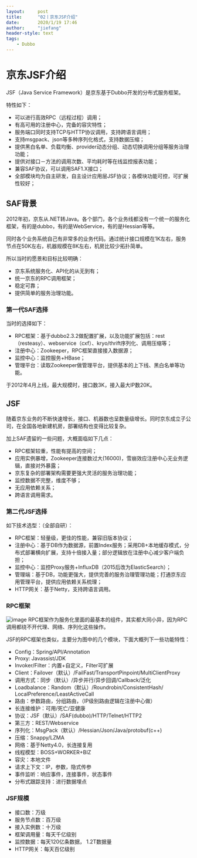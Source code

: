 ```yaml
---
layout:     post
title:      "02丨京东JSF介绍"
date:       2020/1/19 17:46
author:     "jiefang"
header-style: text
tags:
    - Dubbo
---
```

# 京东JSF介绍
JSF（Java Service Framework）是京东基于Dubbo开发的分布式服务框架。

特性如下：

- 可以进行高效RPC（远程过程）调用；
- 有高可用的注册中心，完备的容灾特性；
- 服务端口同时支持TCP与HTTP协议调用，支持跨语言调用；
- 支持msgpack、json等多种序列化格式，支持数据压缩；
- 提供黑白名单、负载均衡、provider动态分组、动态切换调用分组等服务治理功能；
- 提供对接口－方法的调用次数、平均耗时等在线监控报表功能；
- 兼容SAF协议，可以调用SAF1.X接口；
- 全部模块均为自主研发，自主设计应用层JSF协议；各模块功能可控，可扩展性较好；

## SAF背景
2012年初，京东从.NET转Java。各个部门，各个业务线都没有一个统一的服务化框架，有的是dubbo，有的是WebService，有的是Hessian等等。

同时各个业务系统自己有非常多的业务代码。通过统计接口规模在1K左右，服务节点在50K左右，机器规模在8K左右，机房比较少拓扑简单。

所以当时的愿景和目标比较明确：
- 京东系统服务化、API化的从无到有；
- 统一京东的RPC调用框架；
- 稳定可靠；
- 提供简单的服务治理功能。

### 第一代SAF选择

当时的选择如下：
- RPC框架：基于dubbo2.3.2做配置扩展，以及功能扩展包括：rest（resteasy）、webservice（cxf）、kryo/thrift序列化、调用压缩等；
- 注册中心：Zookeeper，RPC框架直接接入数据源；
- 监控中心：监控服务+HBase；
- 管理平台：读取Zookeeper做管理平台，提供基本的上下线、黑白名单等功能。

于2012年4月上线，最大规模时，接口数3K，接入最大IP数20K。

## JSF
随着京东业务的不断快速增长，接口、机器数也呈数量级增长。同时京东成立子公司，在全国各地新建机房，部署结构也变得比较复杂。

加上SAF遗留的一些问题，大概面临如下几点：
- RPC框架较重，性能有提高的空间；
- 应用实例暴增，Zookeeper连接数过大(16000)，雪崩效应注册中心无业务逻辑，直接对外暴露；
- 京东复杂的部署架构需要更强大灵活的服务治理功能；
- 监控数据不完整，维度不够；
- 无应用依赖关系；
- 跨语言调用需求。

### 第二代JSF选择
如下技术选型：（全部自研）：
- RPC框架：轻量级，更佳的性能，兼容旧版本协议；
- 注册中心：基于DB作为数据源，前置Index服务；采用DB+本地缓存模式，分布式部署横向扩展，支持十倍接入量；部分逻辑放在注册中心减少客户端负担；
- 监控中心：监控Proxy服务+InfluxDB（2015后改为ElasticSearch）；
- 管理端：基于DB，功能更强大，提供完善的服务治理管理功能；打通京东应用管理平台，提供应用依赖关系梳理；
- HTTP网关：基于Netty，支持跨语言调用。

### RPC框架
![image](http://img.mp.itc.cn/upload/20161222/359c3e5bc12c4480baf8fc7a6e39c1d3_th.jpeg)
RPC框架作为服务化里面的最基本的组件，其实都大同小异，因为RPC调用都绕不开代理、网络、序列化这些操作。

JSF的RPC框架也类似，主要分为图中的几个模块，下面大概列下一些功能特性：

- Config：Spring/API/Annotation
- Proxy: Javassist/JDK
- Invoker/Filter：内置+自定义，Filter可扩展
- Client：Failover（默认）/FailFast/TransportPinpoint/MultiClientProxy
- 调用方式：同步（默认）/异步并行/异步回调/Callback/泛化
- Loadbalance：Random（默认）/Roundrobin/ConsistentHash/ LocalPreference/LeastActiveCall
- 路由：参数路由，分组路由，（IP级别路由逻辑在注册中心做）
- 长连接维护：可用/死亡/亚健康
- 协议：JSF（默认）/SAF(dubbo)/HTTP/Telnet/HTTP2
- 第三方：REST/Webservice
- 序列化：MsgPack（默认）/Hessian/Json/Java/protobuf(c++)
- 压缩：Snappy/LZMA
- 网络：基于Netty4.0，长连接复用
- 线程模型：BOSS+WORKER+BIZ
- 容灾：本地文件
- 请求上下文：IP，参数，隐式传参
- 事件监听：响应事件，连接事件，状态事件
- 分布式跟踪支持：进行数据埋点

### JSF规模
- 接口数：万级
- 服务节点数：百万级
- 接入实例数：十万级
- 框架调用量：每天千亿级别
- 监控数据：每天120亿条数据， 1.2T数据量
- HTTP网关：每天百亿级别
